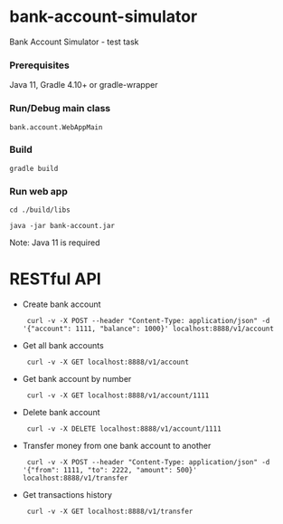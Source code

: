 # bank-account-simulator #

Bank Account Simulator - test task

### Prerequisites ###

Java 11, Gradle 4.10+ or gradle-wrapper

### Run/Debug main class ###

    bank.account.WebAppMain
    
### Build ###

    gradle build

### Run web app ###

    cd ./build/libs
    
    java -jar bank-account.jar
    
Note: Java 11 is required


RESTful API
===========

 * Create bank account

        curl -v -X POST --header "Content-Type: application/json" -d '{"account": 1111, "balance": 1000}' localhost:8888/v1/account

 * Get all bank accounts

        curl -v -X GET localhost:8888/v1/account

 * Get bank account by number

        curl -v -X GET localhost:8888/v1/account/1111

 * Delete bank account

        curl -v -X DELETE localhost:8888/v1/account/1111

 * Transfer money from one bank account to another

        curl -v -X POST --header "Content-Type: application/json" -d '{"from": 1111, "to": 2222, "amount": 500}' localhost:8888/v1/transfer

 * Get transactions history

        curl -v -X GET localhost:8888/v1/transfer
